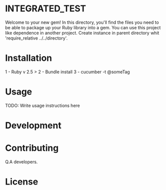 # INTEGRATED_TEST

Welcome to your new gem! In this directory, you'll find the files you need to be able to package up your Ruby library into a gem. You can use this project like dependence in another project. Create instance in parent directory whit 'require_relative ../../directory'.


# Installation

1 - Ruby v 2.5 >
2 - Bundle install 
3 - cucumber -t @someTag

# Usage

TODO: Write usage instructions here


# Development


# Contributing

Q.A developers.


# License
